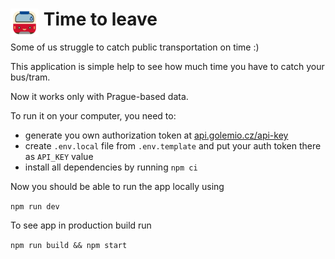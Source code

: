 # <img src="https://github.com/tibor-kulcar/time-to-leave/blob/main/public/icons/icon.svg" style="width: 2.8rem; float: left; margin-right: .5rem" /> Time to leave

Some of us struggle to catch public transportation on time :)

This application is simple help to see how much time you have to catch your bus/tram.

Now it works only with Prague-based data.

To run it on your computer, you need to:

- generate you own authorization token at [api.golemio.cz/api-key](https://api.golemio.cz/api-keys)
- create `.env.local` file from `.env.template` and put your auth token there as `API_KEY` value
- install all dependencies by running `npm ci`

Now you should be able to run the app locally using

`npm run dev`

To see app in production build run

`npm run build && npm start`
